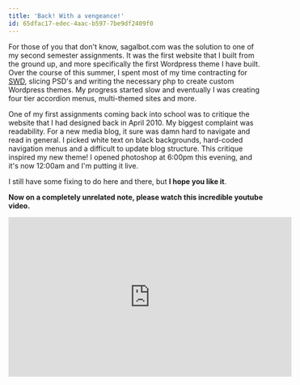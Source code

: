 ```yaml
---
title: 'Back! With a vengeance!'
id: 65dfac17-edec-4aac-b597-7be9df2409f0
---
```

For those of you that don't know, sagalbot.com was the solution to one of my second semester assignments. It was the first website that I built from the ground up, and more specifically the first Wordpress theme I have built. Over the course of this summer, I spent most of my time contracting for <a href="http://www.swd.ca/">SWD</a>, slicing PSD's and writing the necessary php to create custom Wordpress themes. My progress started slow and eventually I was creating four tier accordion menus, multi-themed sites and more.

One of my first assignments coming back into school was to critique the website that I had designed back in April 2010. My biggest complaint was readability. For a new media blog, it sure was damn hard to navigate and read in general. I picked white text on black backgrounds, hard-coded navigation menus and a difficult to update blog structure. This critique inspired my new theme! I opened photoshop at 6:00pm this evening, and it's now 12:00am and I'm putting it live.

I still have some fixing to do here and there, but <strong>I hope you like it</strong>.

<strong>Now on a completely unrelated note, please watch this incredible youtube video.</strong>

<iframe width="560" height="315" src="https://www.youtube.com/embed/4TshFWSsrn8" frameborder="0" allowfullscreen></iframe>